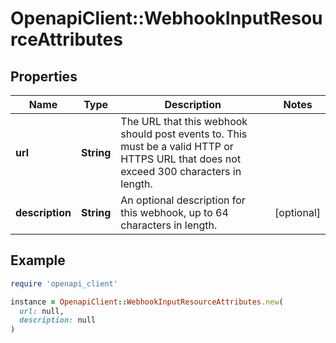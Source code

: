 # OpenapiClient::WebhookInputResourceAttributes

## Properties

| Name | Type | Description | Notes |
| ---- | ---- | ----------- | ----- |
| **url** | **String** | The URL that this webhook should post events to. This must be a valid HTTP or HTTPS URL that does not exceed 300 characters in length.  |  |
| **description** | **String** | An optional description for this webhook, up to 64 characters in length.  | [optional] |

## Example

```ruby
require 'openapi_client'

instance = OpenapiClient::WebhookInputResourceAttributes.new(
  url: null,
  description: null
)
```


